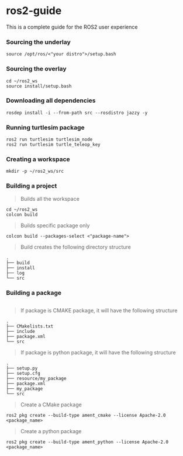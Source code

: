 # ros2-guide
This is a complete guide for the ROS2 user experience

### Sourcing the underlay
```
source /opt/ros/<"your distro">/setup.bash
```

### Sourcing the overlay
```
cd ~/ros2_ws
source install/setup.bash
```

### Downloading all dependencies
```
rosdep install -i --from-path src --rosdistro jazzy -y
```

### Running turtlesim package
```
ros2 run turtlesim turtlesim_node
ros2 run turtlesim turtle_teleop_key
```

### Creating a workspace
```
mkdir -p ~/ros2_ws/src
```

### Building a project
> Builds all the workspace
```
cd ~/ros2_ws
colcon build
```
> Builds specific package only
```
colcon build --packages-select <"package-name">
```
> Build creates the following directory structure
```
.
├── build
├── install
├── log
└── src

```

### Building a package
```

```

> If package is CMAKE package, it will have the following structure
```
.
├── CMakelists.txt
├── include
├── package.xml
└── src
```

> If package is python package, it will have the following structure
```
.
├── setup.py
├── setup.cfg
├── resource/my_package
├── package.xml
├── my_package
└── src
```

> Create a CMake package
```
ros2 pkg create --build-type ament_cmake --license Apache-2.0 <package_name>
```

> Create a python package
```
ros2 pkg create --build-type ament_python --license Apache-2.0 <package_name>
```

